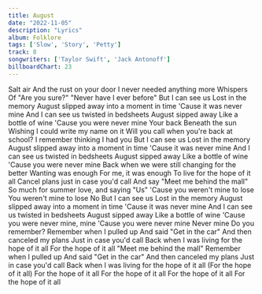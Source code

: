 ```yaml
---
title: August
date: "2022-11-05"
description: "Lyrics"
album: Folklore
tags: ['Slow', 'Story', 'Petty']
track: 8
songwriters: ['Taylor Swift', 'Jack Antonoff']
billboardChart: 23
---
```


Salt air
And the rust on your door
I never needed anything more
Whispers
Of "Are you sure?"
"Never have I ever before"
But I can see us
Lost in the memory
August slipped away into a moment in time
'Cause it was never mine
And I can see us twisted in bedsheets
August sipped away
Like a bottle of wine
'Cause you were never mine
Your back
Beneath the sun
Wishing I could write my name on it
Will you call when you're back at school?
I remember thinking I had you
But I can see us
Lost in the memory
August slipped away into a moment in time
'Cause it was never mine
And I can see us twisted in bedsheets
August sipped away
Like a bottle of wine
'Cause you were never mine
Back when we were still changing for the better
Wanting was enough
For me, it was enough
To live for the hope of it all
Cancel plans just in case you'd call
And say "Meet me behind the mall"
So much for summer love, and saying "Us"
'Cause you weren't mine to lose
You weren't mine to lose
No
But I can see us
Lost in the memory
August slipped away into a moment in time
'Cause it was never mine
And I can see us twisted in bedsheets
August sipped away
Like a bottle of wine
'Cause you were never mine, mine
'Cause you were never mine
Never mine
Do you remember?
Remember when I pulled up
And said "Get in the car"
And then canceled my plans
Just in case you'd call
Back when I was living for the hope of it all
For the hope of it all
"Meet me behind the mall"
Remember when I pulled up
And said "Get in the car"
And then canceled my plans
Just in case you'd call
Back when I was living for the hope of it all
(For the hope of it all)
For the hope of it all
For the hope of it all
For the hope of it all
For the hope of it all